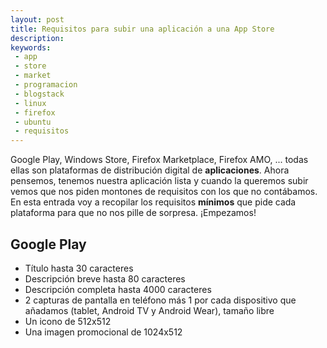 ```yaml
---
layout: post
title: Requisitos para subir una aplicación a una App Store
description:
keywords:
 - app
 - store
 - market
 - programacion
 - blogstack
 - linux
 - firefox
 - ubuntu
 - requisitos
---
```


Google Play, Windows Store, Firefox Marketplace, Firefox AMO, ... todas ellas son plataformas de distribución digital de __aplicaciones__. Ahora pensemos, tenemos nuestra aplicación lista y cuando la queremos subir vemos que nos piden montones de requisitos con los que no contábamos. En esta entrada voy a recopilar los requisitos __mínimos__ que pide cada plataforma para que no nos pille de sorpresa. ¡Empezamos!

## Google Play

* Título hasta 30 caracteres
* Descripción breve hasta 80 caracteres
* Descripción completa hasta 4000 caracteres
* 2 capturas de pantalla en teléfono más 1 por cada dispositivo que añadamos (tablet, Android TV y Android Wear), tamaño libre
* Un icono de 512x512
* Una imagen promocional de 1024x512
